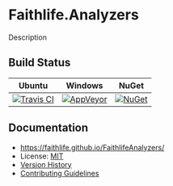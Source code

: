 # Faithlife.Analyzers

Description

## Build Status

Ubuntu | Windows | NuGet
--- | --- | ---
[![Travis CI](https://img.shields.io/travis/Faithlife/FaithlifeAnalyzers/master.svg)](https://travis-ci.org/Faithlife/FaithlifeAnalyzers) | [![AppVeyor](https://img.shields.io/appveyor/ci/Faithlife/faithlifeanalyzers/master.svg)](https://ci.appveyor.com/project/Faithlife/faithlifeanalyzers) | [![NuGet](https://img.shields.io/nuget/v/Faithlife.Analyzers.svg)](https://www.nuget.org/packages/Faithlife.Analyzers)

## Documentation

* https://faithlife.github.io/FaithlifeAnalyzers/
* License: [MIT](LICENSE)
* [Version History](VersionHistory.md)
* [Contributing Guidelines](CONTRIBUTING.md)
